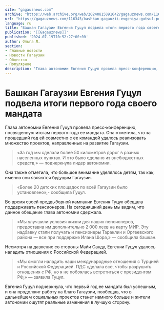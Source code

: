 ```yaml
---
site: "gagauznews.com"
archive: "https://web.archive.org/web/20240815091642/gagauznews.com/116345/bashkan-gagauzii-evgeniya-gutsul-podvela-itogi-pervogo-goda-svoego-mandata.html"
url: "https://gagauznews.com/116345/bashkan-gagauzii-evgeniya-gutsul-podvela-itogi-pervogo-goda-svoego-mandata.html"
language: ru
title: "Башкан Гагаузии Евгения Гуцул подвела итоги первого года своего мандата"
publication: '[[Gagauznews]]'
published: '2024-07-19T10:52:27+00:00'
author: Ольга Л.
section:
- Главные новости
- Новости Гагаузии
- Общество
- Популярное
description: "Глава автономии Евгения Гуцул провела пресс-конференцию, посвященную итогам первого года ее мандата. Она отметила, что за прошедший год ей совместно с ее командой удалось реализовать множество проектов, направленных на развитие Гагаузии. «За год мы сделали более 50 километров дорог в разных населенных пунктах. И это было сделано из внебюджетных средств,» — подчеркнула лидер автономии. Она также отметила, что большое внимание уделялось детям, так как, именно они являются будущим Гагаузии. «Более 20 детских площадок по всей Гагаузии было установлено»,- сообщила Гуцул. Во время своей предвыборной кампании Евгения Гуцул обещала поддерживать пенсионеров. На сегодняшний день мы видим, что данное обещание глава автономии […]"
---
```


# Башкан Гагаузии Евгения Гуцул подвела итоги первого года своего мандата

Глава автономии Евгения Гуцул провела пресс-конференцию, посвященную итогам первого года ее мандата. Она отметила, что за прошедший год ей совместно с ее командой удалось реализовать множество проектов, направленных на развитие Гагаузии.

> «За год мы сделали более 50 километров дорог в разных населенных пунктах. И это было сделано из внебюджетных средств,» — подчеркнула лидер автономии.

Она также отметила, что большое внимание уделялось детям, так как, именно они являются будущим Гагаузии.

> «Более 20 детских площадок по всей Гагаузии было установлено»,- сообщила Гуцул.

Во время своей предвыборной кампании Евгения Гуцул обещала поддерживать пенсионеров. На сегодняшний день мы видим, что данное обещание глава автономии сдержала.

> «Мы улучшили условия жизни для наших пенсионеров, предоставив им дополнительно 2 000 леев на карту МИР. Эту надбавку стали получать и пенсионеры Тараклии и Оргеевского района — все при поддержке Илана Шора,» — сообщила башкан.

Несмотря на давление со стороны Майи Санду, Евгении Гуцул удалось наладить отношения с Российской Федерацией.

> «Мы смогли наладить наши международные отношения с Турцией и Российской Федерацией. ПДС сделала все, чтобы разрушить отношения с РФ, но я не побоялась встретиться с президентом РФ,» — заявила Гуцул.

Евгения Гуцул подчеркнула, что первый год ее мандата был успешным, и она продолжит работу на благо Гагаузии, пообещав, что в дальнейшем социальных проектов станет намного больше и жители автономии ощутят реальные изменения в лучшую сторону.